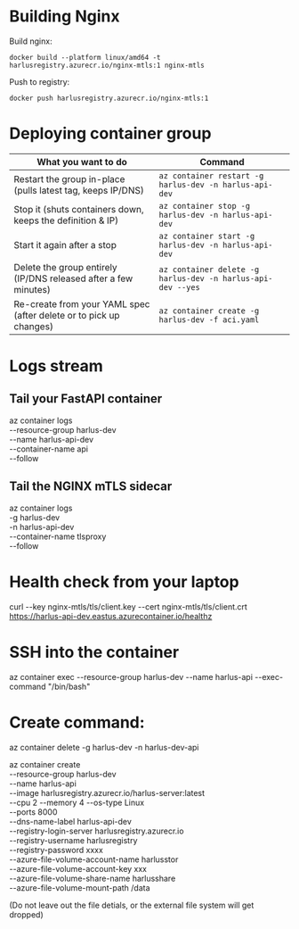 # Building Nginx

Build nginx:

```
docker build --platform linux/amd64 -t harlusregistry.azurecr.io/nginx-mtls:1 nginx-mtls
```

Push to registry:

```
docker push harlusregistry.azurecr.io/nginx-mtls:1
```

# Deploying container group

| What you want to do                                                | Command                                                     |
| ------------------------------------------------------------------ | ----------------------------------------------------------- |
| Restart the group in-place (pulls latest tag, keeps IP/DNS)        | `az container restart -g harlus-dev -n harlus-api-dev`      |
| Stop it (shuts containers down, keeps the definition & IP)         | `az container stop -g harlus-dev -n harlus-api-dev`         |
| Start it again after a stop                                        | `az container start -g harlus-dev -n harlus-api-dev`        |
| Delete the group entirely (IP/DNS released after a few minutes)    | `az container delete -g harlus-dev -n harlus-api-dev --yes` |
| Re-create from your YAML spec (after delete or to pick up changes) | `az container create -g harlus-dev -f aci.yaml`             |

# Logs stream

## Tail your FastAPI container

az container logs \
 --resource-group harlus-dev \
 --name harlus-api-dev \
 --container-name api \
 --follow

## Tail the NGINX mTLS sidecar

az container logs \
 -g harlus-dev \
 -n harlus-api-dev \
 --container-name tlsproxy \
 --follow

# Health check from your laptop

curl --key nginx-mtls/tls/client.key --cert nginx-mtls/tls/client.crt https://harlus-api-dev.eastus.azurecontainer.io/healthz

# SSH into the container

az container exec --resource-group harlus-dev --name harlus-api --exec-command "/bin/bash"

# Create command:

az container delete -g harlus-dev -n harlus-dev-api

az container create \
 --resource-group harlus-dev \
 --name harlus-api \
 --image harlusregistry.azurecr.io/harlus-server:latest \
 --cpu 2 --memory 4 --os-type Linux \
 --ports 8000 \
 --dns-name-label harlus-api-dev \
 --registry-login-server harlusregistry.azurecr.io \
 --registry-username harlusregistry \
 --registry-password xxxx \
 --azure-file-volume-account-name harlusstor \
 --azure-file-volume-account-key xxx \
 --azure-file-volume-share-name harlusshare \
 --azure-file-volume-mount-path /data

(Do not leave out the file detials, or the external file system will get dropped)
